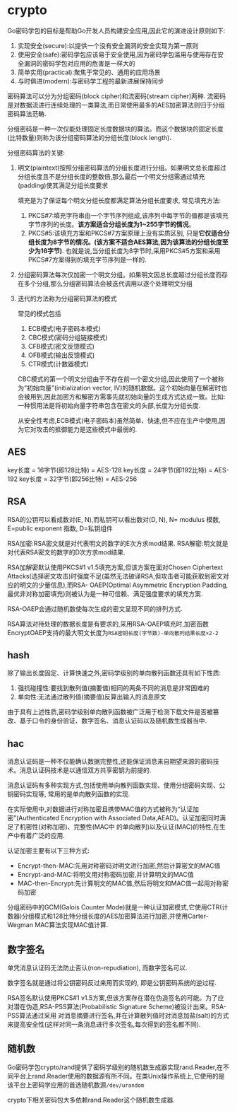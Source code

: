 # crypto
Go密码学包的目标是帮助Go开发人员构建安全应用,因此它的演进设计原则如下:
1. 实现安全(secure):以提供一个没有安全漏洞的安全实现为第一原则
2. 使用安全(safe):密码学包应该易于安全使用,因为密码学包滥用与使用存在安全漏洞的密码学包对应用的危害是一样大的
3. 简单实用(practical):聚焦于常见的、通用的应用场景
4. 与时俱进(modern):与密码学工程的最新进展保持同步

密码算法可以分为分组密码(block cipher)和流密码(stream cipher)两种. 流密码是对数据流进行连续处理的一类算法,而日常使用最多的AES加密算法则归于分组密码算法范畴.

分组密码是一种一次仅能处理固定长度数据块的算法。而这个数据块的固定长度(比特数量)则称为该分组密码算法的分组长度(block length).

分组密码算法的关键:
1. 明文(plaintext)按照分组密码算法的分组长度进行分组。如果明文总长度超过分组长度且不是分组长度的整数倍,那么最后一个明文分组需通过填充(padding)使其满足分组长度要求

    填充是为了保证每个明文分组长度都满足算法分组长度要求, 常见填充方法:
    1. PKCS#7:填充字符串由一个字节序列组成,该序列中每字节的值都是该填充字节序列的长度。**该方案适合分组长度为1~255字节的情况**。
    1. PKCS#5:该填充方案和PKCS#7方案原理上没有实质区别, 只是**它仅适合分组长度为8字节的情况。(该方案不适合AES算法,因为该算法的分组长度至少为16字节)**. 也就是说,当分组长度为8字节时,采用PKCS#5方案和采用PKCS#7方案得到的填充字节序列是一样的.
1. 分组密码算法每次仅加密一个明文分组。如果明文因总长度超过分组长度而存在多个分组,那么分组密码算法会被迭代调用以逐个处理明文分组
1. 迭代的方法称为分组密码算法的模式

    常见的模式包括
    1. ECB模式(电子密码本模式)
    2. CBC模式(密码分组链接模式)
    3. CFB模式(密文反馈模式)
    4. OFB模式(输出反馈模式)
    5. CTR模式(计数器模式)

    CBC模式的第一个明文分组由于不存在前一个密文分组,因此使用了一个被称为“初始向量”(initialization vector, IV)的随机数据。这个初始向量在解密时也会被用到,因此加密方和解密方需事先就初始向量的生成方式达成一致。比如:一种惯用法是将初始向量字符串包含在密文的头部,长度为分组长度.

    从安全性考虑,ECB模式(电子密码本)虽然简单、快速,但不应在生产中使用,因为它对攻击的抵御能力是这些模式中最弱的.

## AES
key长度 = 16字节(即128比特) = AES-128
key长度 = 24字节(即192比特) = AES-192
key长度 = 32字节(即256比特) = AES-256

## RSA
RSA的公钥可以看成数对(E, N),而私钥可以看出数对(D, N), N= modulus 模数, E=public exponent 指数, D=私钥组件

RSA加密:RSA密文就是对代表明文的数字的E次方求mod结果.
RSA解密:明文就是对代表RSA密文的数字的D次方求mod结果.

RSA加解密默认使用PKCS#1 v1.5填充方案,但该方案在面对Chosen Ciphertext Attacks(选择密文攻击)时强度不足(虽然无法破译RSA,但攻击者可能获取到密文对应的明文的少量信息),而RSA-
OAEP(Optimal Asymmetric Encryption Padding,最优非对称加密填充)则被认为是一种可信赖、满足强度要求的填充方案.

RSA-OAEP会通过随机数使每次生成的密文呈现不同的排列方式.

RSA算法对待处理的数据长度是有要求的,采用RSA-OAEP填充时,加密函数EncryptOAEP支持的最大明文长度为`RSA密钥长度(字节数)-单向散列结果长度×2-2`

## hash
除了输出长度固定、计算快速之外,密码学级别的单向散列函数还具有如下性质:
1. 强抗碰撞性:要找到散列值(摘要值)相同的两条不同的消息是非常困难的
1. 单向性:无法通过散列值(摘要值)反算出输入的消息原文

由于具有上述性质,密码学级别单向散列函数被广泛用于检测下载文件是否被篡改、基于口令的身份验证、数字签名、消息认证码以及随机数生成器当中.

## hac
消息认证码是一种不仅能确认数据完整性,还能保证消息来自期望来源的密码技术。消息认证码技术是以通信双方共享密钥为前提的.

消息认证码有多种实现方式,包括使用单向散列函数实现、使用分组密码实现、公钥密码实现等, 常用的是单向散列函数的实现.

在实际使用中,对数据进行对称加密且携带MAC值的方式被称为“认证加密”(Authenticated Encryption with Associated Data,AEAD)。认证加密同时满足了机密性(对称加密)、完整性(MAC中
的单向散列)以及认证(MAC)的特性,在生产中有着广泛的应用.

认证加密主要有以下三种方式:
- Encrypt-then-MAC:先用对称密码对明文进行加密,然后计算密文的MAC值
- Encrypt-and-MAC:将明文用对称密码加密,并计算明文的MAC值
- MAC-then-Encrypt:先计算明文的MAC值,然后将明文和MAC值一起用对称密码加密

分组密码中的GCM(Galois Counter Mode)就是一种认证加密模式,它使用CTR(计数器)分组模式和128比特分组长度的AES加密算法进行加密,并使用Carter-Wegman MAC算法实现MAC值计算.

## 数字签名
单凭消息认证码无法防止否认(non-repudiation), 而数字签名可以.

数字签名就是通过将公钥密码反过来用而实现的, 即是公钥密码系统的逆过程.

RSA签名默认使用PKCS#1 v1.5方案,但该方案存在潜在伪造签名的可能。为了应对潜在伪造,RSA-PSS算法(Probabilistic Signature Scheme)被设计出来。RSA-PSS算法通过采用
对消息摘要进行签名,并在计算散列值时对消息加盐(salt)的方式来提高安全性(这样对同一条消息进行多次签名,每次得到的签名都不同).

## 随机数
Go密码学包crypto/rand提供了密码学级别的随机数生成器实现rand.Reader,在不同平台上rand.Reader使用的数据源有所不同。在类Unix操作系统上,它使用的是该平台上密码学应用的首选随机数源`/dev/urandom`

crypto下相关密码包大多依赖rand.Reader这个随机数生成器.